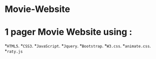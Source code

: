 # Movie-Website
# 1 pager Movie Website using :
*`HTML5`.
*`CSS3`.
*`JavaScript`.
*`Jquery`.
*`Bootstrap`.
*`W3.css`.
*`animate.css`.
*`raty.js`

